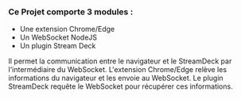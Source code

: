 ### Ce Projet comporte 3 modules :

* Une extension Chrome/Edge
* Un WebSocket NodeJS
* Un plugin Stream Deck

Il permet la communication entre le navigateur et le StreamDeck par l'intermédiaire du WebSocket.
L'extension Chrome/Edge relève les informations du navigateur et les envoie au WebSocket. Le plugin StreamDeck requête le WebSocket pour récupérer ces informations.
